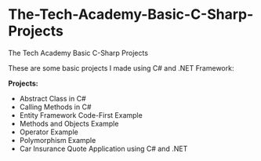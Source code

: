 # The-Tech-Academy-Basic-C-Sharp-Projects
The Tech Academy Basic C-Sharp Projects

These are some basic projects I made using C# and .NET Framework:

**Projects:**
- Abstract Class in C#
- Calling Methods in C#
- Entity Framework Code-First Example
- Methods and Objects Example
- Operator Example
- Polymorphism Example
- Car Insurance Quote Application using C# and .NET
